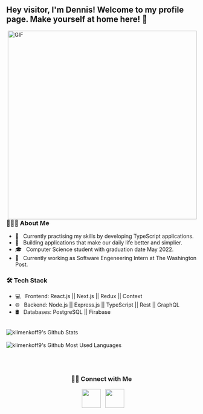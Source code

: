 <h2> Hey visitor, I'm Dennis! Welcome to my profile page. Make yourself at home here! 👋&nbsp</h2>
<img align="right" alt="GIF" src="https://media.giphy.com/media/XymXANrzgI4k6FL6zr/giphy.gif" width="500"/>

<h3> 👨🏻‍💻 About Me </h3>

- 🔭 &nbsp; Currently practising my skills by developing TypeScript applications.
- 🤔 &nbsp; Building applications that make our daily life better and simplier. 
- 🎓 &nbsp; Computer Science student with graduation date May 2022.
- 💼 &nbsp; Currently working as Software Engeneering Intern at The Washington Post. 

<h3>🛠 Tech Stack</h3>

- 💻 &nbsp; Frontend: React.js || Next.js || Redux || Context
- 🌐 &nbsp; Backend: Node.js || Express.js || TypeScript || Rest || GraphQL
- 🛢 &nbsp; Databases: PostgreSQL || Firabase 
<br>

<div>
<img src="https://github-readme-stats.vercel.app/api?username=klimenkoff9&include_all_commits=true&count_private=true&show_icons=true&line_height=20&title_color=7A7ADB&icon_color=2234AE&text_color=D3D3D3&bg_color=0,000000,130F40" alt="klimenkoff9's Github Stats">
<br></br>
<img src="https://github-readme-stats.vercel.app/api/top-langs/?username=klimenkoff9&layout=compact&text_color=daf7dc&bg_color=151515" alt="klimenkoff9's Github Most Used Languages">
</div>

<br></br>

<div align="center">
<h3> 🤝🏻 Connect with Me </h3>

<p>
&nbsp; <a href="https://www.linkedin.com/in/dennis-klimenkov/" target="_blank" rel="noopener noreferrer"><img src="https://cdn1.iconfinder.com/data/icons/logotypes/32/square-linkedin-256.png" width="50" /></a>
&nbsp; <a href="mailto:dennis.klimenkov9@gmail.com" target="_blank" rel="noopener noreferrer"><img src="https://cdn1.iconfinder.com/data/icons/google-new-logos-1/32/gmail_new_logo-256.png"  width="50" /></a>
</p>
</div>
